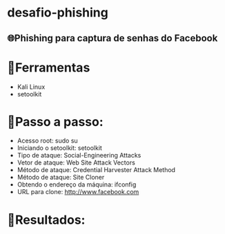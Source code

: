 # desafio-phishing
## 🌐Phishing para captura de senhas do Facebook

# 🔧Ferramentas
- Kali Linux
- setoolkit

# 📂Passo a passo:
- Acesso root: sudo su
- Iniciando o setoolkit: setoolkit
- Tipo de ataque: Social-Engineering Attacks
- Vetor de ataque: Web Site Attack Vectors
- Método de ataque: Credential Harvester Attack Method 
- Método de ataque: Site Cloner
- Obtendo o endereço da máquina: ifconfig
- URL para clone: http://www.facebook.com

# 🎯Resultados:
